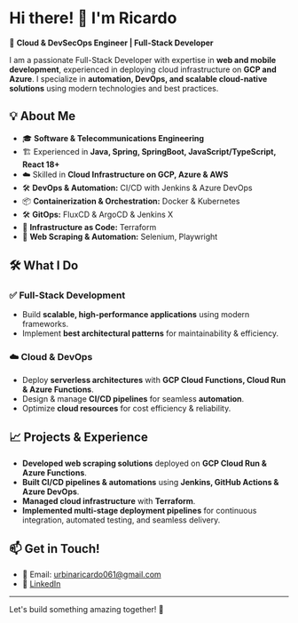 # Hi there! 👋 I'm Ricardo

🚀 **Cloud & DevSecOps Engineer | Full-Stack Developer**

I am a passionate Full-Stack Developer with expertise in **web and mobile development**, experienced in deploying cloud infrastructure on **GCP and Azure**. I specialize in **automation, DevOps, and scalable cloud-native solutions** using modern technologies and best practices.

## 💡 About Me
- 🎓 **Software & Telecommunications Engineering** 
- 🏗️ Experienced in **Java, Spring, SpringBoot, JavaScript/TypeScript, React 18+**
- ☁️ Skilled in **Cloud Infrastructure on GCP, Azure & AWS**
- 🛠️ **DevOps & Automation:** CI/CD with Jenkins & Azure DevOps
- 📦 **Containerization & Orchestration:** Docker & Kubernetes
- 🛠️ **GitOps:** FluxCD & ArgoCD & Jenkins X
- 🔧 **Infrastructure as Code:** Terraform
- 🤖 **Web Scraping & Automation:** Selenium, Playwright

## 🛠️ What I Do
### ✅ **Full-Stack Development**
- Build **scalable, high-performance applications** using modern frameworks.
- Implement **best architectural patterns** for maintainability & efficiency.

### ☁️ **Cloud & DevOps**
- Deploy **serverless architectures** with **GCP Cloud Functions, Cloud Run & Azure Functions**.
- Design & manage **CI/CD pipelines** for seamless **automation**.
- Optimize **cloud resources** for cost efficiency & reliability.

## 📈 Projects & Experience
- **Developed web scraping solutions** deployed on **GCP Cloud Run & Azure Functions**.
- **Built CI/CD pipelines & automations** using **Jenkins, GitHub Actions & Azure DevOps**.
- **Managed cloud infrastructure** with **Terraform**.
- **Implemented multi-stage deployment pipelines** for continuous integration, automated testing, and seamless delivery.

## 📫 Get in Touch!
- 📧 Email: urbinaricardo061@gmail.com
- 🔗 [LinkedIn](https://www.linkedin.com/in/ricardo-urbina-1aab49268/)

---
Let's build something amazing together! 🚀


